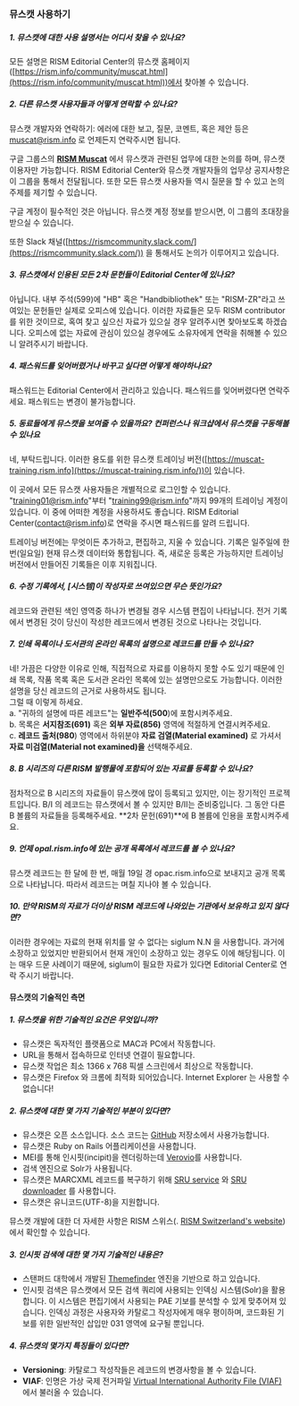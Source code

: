 ### 뮤스캣 사용하기  

##### 1. 뮤스캣에 대한 사용 설명서는 어디서 찾을 수 있나요?  
모든 설명은 RISM Editorial Center의 뮤스캣 홈페이지([https://rism.info/community/muscat.html](https://rism.info/community/muscat.html))에서 찾아볼 수 있습니다.[](https://rism.info/community/muscat.html)

##### 2. 다른 뮤스캣 사용자들과 어떻게 연락할 수 있나요?  
뮤스캣 개발자와 연락하기: 에러에 대한 보고, 질문, 코멘트, 혹은 제안 등은 muscat@rism.info 로 언제든지 연락주시면 됩니다.  

구글 그룹스의 **[RISM Muscat](https://groups.google.com/forum/#!forum/rism-muscat)** 에서 뮤스캣과 관련된 업무에 대한 논의를 하며, 뮤스캣 이용자만 가능합니다. RISM Editorial Center와 뮤스캣 개발자들의 업무상 공지사항은 이 그룹을 통해서 전달됩니다. 또한 모든 뮤스캣 사용자들 역시 질문을 할 수 있고 논의 주제를 제기할 수 있습니다.   

구글 계정이 필수적인 것은 아닙니다. 뮤스캣 계정 정보를 받으시면, 이 그룹의 초대장을 받으실 수 있습니다.  

또한 Slack 채널([https://rismcommunity.slack.com/](https://rismcommunity.slack.com/)) 을 통해서도 논의가 이루어지고 있습니다.   

##### 3. 뮤스캣에서 인용된 모든 2차 문헌들이 Editorial Center에 있나요?  
아닙니다. 내부 주석(599)에 "HB" 혹은 "Handbibliothek" 또는 "RISM-ZR"라고 쓰여있는 문헌들만 실제로 오피스에 있습니다. 이러한 자료들은 모두 RISM contributor를 위한 것이므로, 혹여 찾고 싶으신 자료가 있으실 경우 알려주시면 찾아보도록 하겠습니다. 오피스에 없는 자료에 관심이 있으실 경우에도 소유자에게 연락을 취해볼 수 있으니 알려주시기 바랍니다.   

##### 4. 패스워드를 잊어버렸거나 바꾸고 싶다면 어떻게 해야하나요?  
패스워드는 Editorial Center에서 관리하고 있습니다. 패스워드를 잊어버렸다면 연락주세요. 패스워드는 변경이 불가능합니다.   

##### 5. 동료들에게 뮤스캣을 보여줄 수 있을까요? 컨퍼런스나 워크샵에서 뮤스캣을 구동해볼 수 있나요  
네, 부탁드립니다. 이러한 용도를 위한 뮤스캣 트레이닝 버전([https://muscat-training.rism.info](https://muscat-training.rism.info/))이 있습니다.   

이 곳에서 모든 뮤스캣 사용자들은 개별적으로 로그인할 수 있습니다. "training01@rism.info"부터 "training99@rism.info"까지 99개의 트레이닝 계정이 있습니다.  이 중에 어떠한 계정을 사용하셔도 좋습니다. RISM Editorial Center(contact@rism.info)로 연락을 주시면 패스워드를 알려 드립니다.  

트레이닝 버전에는 무엇이든 추가하고, 편집하고, 지울 수 있습니다. 기록은 일주일에 한 번(일요일) 현재 뮤스캣 데이터와 통합됩니다. 즉, 새로운 등록은 가능하지만 트레이닝 버전에서 만들어진 기록들은 이후 지워집니다.   

##### 6. 수정 기록에서, [시스템]이 작성자로 쓰여있으면 무슨 뜻인가요?  
레코드와 관련된 색인 영역중 하나가 변경될 경우 시스템 편집이 나타납니다. 전거 기록에서 변경된 것이 당신이 작성한 레코드에서 변경된 것으로 나타나는 것입니다.   

##### 7. 인쇄 목록이나 도서관의 온라인 목록의 설명으로 레코드를 만들 수 있나요?  
네! 가끔은 다양한 이유로 인해, 직접적으로 자료를 이용하지 못할 수도 있기 때문에 인쇄 목록, 작품 목록 혹은 도서관 온라인 목록에 있는 설명만으로도 가능합니다. 이러한 설명을 당신 레코드의 근거로 사용하셔도 됩니다.  
그럴 때 이렇게 하세요.   
a. "귀하의 설명에 따른 레코드"는 **일반주석(500**)에 포함시켜주세요.    
b. 목록은 **서지참조(691)** 혹은 **외부 자료(856)** 영역에 적절하게 연결시켜주세요.   
c. **레코드 출처(980**) 영역에서 하위분야 **자료 검열(Material examined)** 로 가셔서 **자료 미검열(Material not examined)을** 선택해주세요.   

##### 8. B 시리즈의 다른 RISM 발행물에 포함되어 있는 자료를 등록할 수 있나요?  
점차적으로 B 시리즈의 자료들이 뮤스캣에 많이 등록되고 있지만, 이는 장기적인 프로젝트입니다. B/I 의 레코드는 뮤스캣에서 볼 수 있지만 B/II는 준비중입니다. 그 동안 다른 B 볼륨의 자료들을 등록해주세요. **2차 문헌(691)**에 B 볼륨에 인용을 포함시켜주세요.   

##### 9. 언제 opal.rism.info에 있는 공개 목록에서 레코드를 볼 수 있나요?  
뮤스캣 레코드는 한 달에 한 번, 매월 19일 경 opac.rism.info으로 보내지고 공개 목록으로 나타납니다. 따라서 레코드는 며칠 지나야 볼 수 있습니다.  

##### 10. 만약 RISM의 자료가 더이상 RISM 레코드에 나와있는 기관에서 보유하고 있지 않다면?  
이러한 경우에는 자료의 현재 위치를 알 수 없다는 siglum N.N 을 사용합니다. 과거에 소장하고 있었지만 반환되어서 현재 개인이 소장하고 있는 경우도 이에 해당됩니다. 이는 매우 드문 사례이기 때문에, siglum이 필요한 자료가 있다면 Editorial Center로 연락 주시기 바랍니다.   

#### 뮤스캣의 기술적인 측면
##### 1. 뮤스캣을 위한 기술적인 요건은 무엇입니까?
- 뮤스캣은 독자적인 플랫폼으로 MAC과 PC에서 작동합니다.
- URL을 통해서 접속하므로 인터넷 연결이 필요합니다.
- 뮤스캣 작업은 최소 1366 x 768 픽셀 스크린에서 최상으로 작동합니다.
- 뮤스캣은 Firefox 와 크롬에 최적화 되어있습니다. Internet Explorer 는 사용할 수 없습니다!

##### 2. 뮤스캣에 대한 몇 가지 기술적인 부분이 있다면?
- 뮤스캣은 오픈 소스입니다. 소스 코드는 [GitHub](https://github.com/rism-ch/muscat) 저장소에서 사용가능합니다.
- 뮤스캣은 Ruby on Rails 어플리케이션을 사용합니다.
- MEI를 통해 인시핏(incipit)을 렌더링하는데  [Verovio](http://www.verovio.org/pae-examples.xhtml)를 사용합니다.
- 검색 엔진으로 Solr가 사용됩니다.
- 뮤스캣은 MARCXML 레코드를 복구하기 위해  [SRU service](https://github.com/rism-ch/muscat/wiki/SRU) 와 [SRU downloader](https://github.com/rism-international/sru-downloader) 를 사용합니다.
- 뮤스캣은 유니코드(UTF-8)을 지원합니다.

뮤스캣 개발에 대한 더 자세한 사항은 RISM 스위스(. [RISM Switzerland's website](http://rism-ch.org/infrastructure/muscat.html?locale=en))에서 확인할 수 있습니다.  

##### 3. 인시핏 검색에 대한 몇 가지 기술적인 내용은?
- 스탠퍼드 대학에서 개발된 [Themefinder](http://www.themefinder.org/) 엔진을 기반으로 하고 있습니다.
- 인시핏 검색은 뮤스캣에서 모든 검색 쿼리에 사용되는 인덱싱 시스템(Solr)을 활용합니다. 이 시스템은 편집기에서 사용되는 PAE 기보를 분석할 수 있게 맞추어져 있습니다. 인덱싱 과정은 사용자와 카탈로그 작성자에게 매우 평이하며, 코드화된 기보를 위한 일반적인 삽입만 031 영역에 요구될 뿐입니다.

##### 4. 뮤스캣의 몇가지 특징들이 있다면?
- **Versioning**: 카탈로그 작성작들은 레코드의 변경사항을 볼 수 있습니다.
- **VIAF**: 인명은 가상 국제 전거파일 [Virtual International Authority File (VIAF)](https://viaf.org/) 에서 불러올 수 있습니다.   
